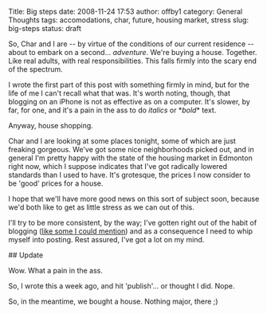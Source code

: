Title: Big steps
date: 2008-11-24 17:53
author: offby1
category: General Thoughts
tags: accomodations, char, future, housing market, stress
slug: big-steps
status: draft

So, Char and I are \-- by virtue of the conditions of our current residence \-- about to embark on a second\... _adventure_. We're buying a house. Together. Like real adults, with real responsibilities. This falls firmly into the scary end of the spectrum.

I wrote the first part of this post with something firmly in mind, but for the life of me I can't recall what that was. It's worth noting, though, that blogging on an iPhone is not as effective as on a computer. It's slower, by far, for one, and it's a pain in the ass to do _italics_ or \**bold*\* text.

Anyway, house shopping.

Char and I are looking at some places tonight, some of which are just freaking gorgeous. We've got some nice neighborhoods picked out, and in general I'm pretty happy with the state of the housing market in Edmonton right now, which I suppose indicates that I've got radically lowered standards than I used to have. It's grotesque, the prices I now consider to be 'good' prices for a house.

I hope that we'll have more good news on this sort of subject soon, because we'd both like to get as little stress as we can out of this.

I'll try to be more consistent, by the way; I've gotten right out of the habit of blogging ([like some I could mention](http://www.offby1.net/mildillson/)) and as a consequence I need to whip myself into posting. Rest assured, I've got a lot on my mind.

\## Update

Wow. What a pain in the ass.

So, I wrote this a week ago, and hit 'publish'\... or thought I did. Nope.

So, in the meantime, we bought a house. Nothing major, there ;)
